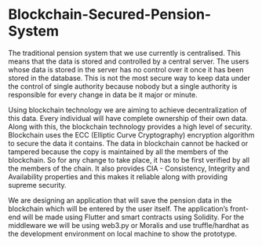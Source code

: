 # Blockchain-Secured-Pension-System

The traditional pension system that we use currently is centralised. This means that the data is stored and controlled by a central server. The users whose data is stored in the server has no control over it once it has been stored in the database. This is not the most secure way to keep data under the control of single authority because nobody but a single authority is responsible for every change in data be it major or minute.

Using blockchain technology we are aiming to achieve decentralization of this data. Every individual will have complete ownership of their own data. Along with this, the blockchain technology provides a high level of security. Blockchain uses the ECC (Elliptic Curve Cryptography) encryption algorithm to secure the data it contains. The data in blockchain cannot be hacked or tampered because the copy is maintained by all the members of the blockchain. So for any change to take place, it has to be first verified by all the members of the chain. It also provides CIA - Consistency, Integrity and Availability properties and this makes it reliable along with providing supreme security.

We are designing an application that will save the pension data in the blockchain which will be entered by the user itself. The application’s front-end will be made using Flutter and smart contracts using Solidity. For the middleware we will be using web3.py or Moralis and use truffle/hardhat as the development environment on local machine to show the prototype.
